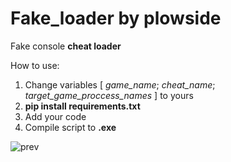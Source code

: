 # Fake_loader by plowside
Fake console **cheat loader**

How to use:
1. Change variables [ _game_name_; _cheat_name_; _target_game_proccess_names_ ] to yours
2. **pip install requirements.txt**
3. Add your code
4. Compile script to **.exe**



![prev](https://github.com/flowsidee/Cheat_Fake_loader/assets/84037162/0f617b06-ff44-47b2-ba4c-271b3ff8de39)



